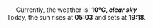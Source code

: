 <p  align="center"><br/>Currently, the weather is: <b> 10°C, <i>clear sky</i></b></br>Today, the sun rises at <b>05:03</b> and sets at <b>19:18</b>.</p>